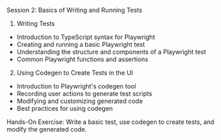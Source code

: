 Session 2: Basics of Writing and Running Tests

1. Writing Tests

- Introduction to TypeScript syntax for Playwright
- Creating and running a basic Playwright test
- Understanding the structure and components of a Playwright test
- Common Playwright functions and assertions

2. Using Codegen to Create Tests in the UI

- Introduction to Playwright's codegen tool
- Recording user actions to generate test scripts
- Modifying and customizing generated code
- Best practices for using codegen

Hands-On Exercise: Write a basic test, use codegen to create tests, and modify the generated code.
